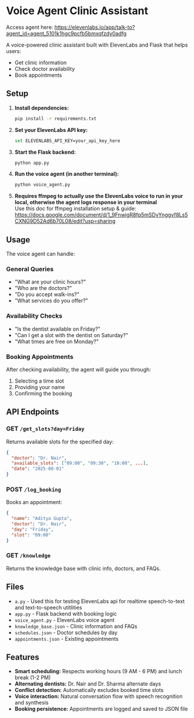 # Voice Agent Clinic Assistant

Access agent here: https://elevenlabs.io/app/talk-to?agent_id=agent_5101k1hgc9pcfb5bmxqfzdy0adfg

A voice-powered clinic assistant built with ElevenLabs and Flask that helps users:
- Get clinic information
- Check doctor availability 
- Book appointments

## Setup

1. **Install dependencies:**
   ```bash
   pip install -r requirements.txt
   ```

2. **Set your ElevenLabs API key:**
   ```bash
   set ELEVENLABS_API_KEY=your_api_key_here
   ```

3. **Start the Flask backend:**
   ```bash
   python app.py
   ```

4. **Run the voice agent (in another terminal):**
   ```bash
   python voice_agent.py
   ```
5. **Requires ffmpeg to actually use the ElevenLabs voice to run in your local, otherwise the agent logs response in your terminal** <br>
   Use this doc for ffmpeg installation setup & guide: https://docs.google.com/document/d/1_9FnwigR8fp5mSDvYnggvf8Ls5CXNG9D52Ad6b70L08/edit?usp=sharing <br>


## Usage

The voice agent can handle:

### General Queries
- "What are your clinic hours?"
- "Who are the doctors?"
- "Do you accept walk-ins?"
- "What services do you offer?"

### Availability Checks
- "Is the dentist available on Friday?"
- "Can I get a slot with the dentist on Saturday?"
- "What times are free on Monday?"

### Booking Appointments
After checking availability, the agent will guide you through:
1. Selecting a time slot
2. Providing your name
3. Confirming the booking

## API Endpoints

### GET `/get_slots?day=Friday`
Returns available slots for the specified day:
```json
{
  "doctor": "Dr. Nair",
  "available_slots": ["09:00", "09:30", "10:00", ...],
  "date": "2025-08-01"
}
```

### POST `/log_booking`
Books an appointment:
```json
{
  "name": "Aditya Gupta",
  "doctor": "Dr. Nair", 
  "day": "Friday",
  "slot": "09:00"
}
```

### GET `/knowledge`
Returns the knowledge base with clinic info, doctors, and FAQs.

## Files

- `a.py` - Used this for testing ElevenLabs api for realtime speech-to-text and text-to-speech utitlities
- `app.py` - Flask backend with booking logic
- `voice_agent.py` - ElevenLabs voice agent
- `knowledge_base.json` - Clinic information and FAQs
- `schedules.json` - Doctor schedules by day
- `appointments.json` - Existing appointments

## Features

- **Smart scheduling:** Respects working hours (9 AM - 6 PM) and lunch break (1-2 PM)
- **Alternating dentists:** Dr. Nair and Dr. Sharma alternate days
- **Conflict detection:** Automatically excludes booked time slots
- **Voice interaction:** Natural conversation flow with speech recognition and synthesis
- **Booking persistence:** Appointments are logged and saved to JSON file
